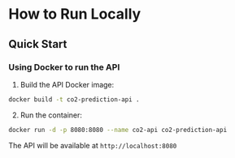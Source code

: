 # How to Run Locally

## Quick Start

### Using Docker to run the API

1. Build the API Docker image:
```bash
docker build -t co2-prediction-api .
```

2. Run the container:
```bash
docker run -d -p 8080:8080 --name co2-api co2-prediction-api
```

The API will be available at `http://localhost:8080`